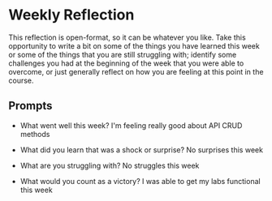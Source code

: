 # Weekly Reflection
This reflection is open-format, so it can be whatever you like. Take this opportunity to write a bit on some of the things you have learned this week or some of the things that you are still struggling with; identify some challenges you had at the beginning of the week that you were able to overcome, or just generally reflect on how you are feeling at this point in the course.

## Prompts
- What went well this week?
I'm feeling really good about API CRUD methods

- What did you learn that was a shock or surprise?
No surprises this week 

- What are you struggling with?
No struggles this week

- What would you count as a victory?
I was able to get my labs functional this week
